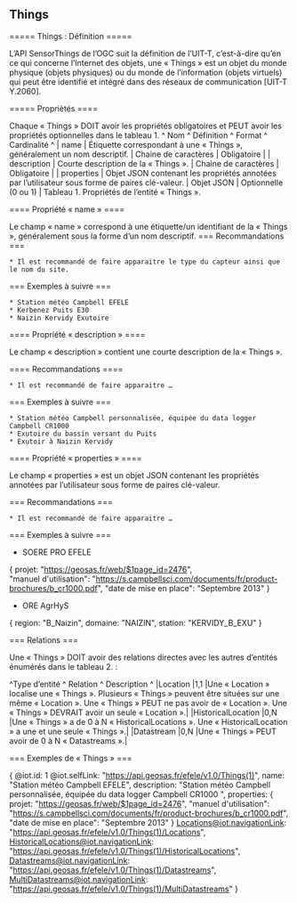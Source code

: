 ## Things

===== Things : Définition  =====

L’API SensorThings de l’OGC suit la définition de l’UIT-T, c’est-à-dire qu’en ce qui concerne l’Internet des objets, une « Things » est un objet du monde physique (objets physiques) ou du monde de l’information (objets virtuels) qui peut être identifié et intégré dans des réseaux de communication [UIT-T Y.2060].

===== Propriètés ====


Chaque « Things » DOIT avoir les propriétés obligatoires et PEUT avoir les propriétés optionnelles dans le tableau 1.
^  Nom         ^  Définition                                                                                      ^  Format               ^  Cardinalité          ^
| name         | Étiquette correspondant à une « Things », généralement un nom descriptif.                        | Chaine de caractères  | Obligatoire           |
| description  | Courte description de la « Things ».                                                             | Chaine de caractères  | Obligatoire           |
| properties   | Objet JSON contenant les propriétés annotées par l’utilisateur sous forme de paires clé-valeur.  | Objet JSON            | Optionnelle (0 ou 1)  |
Tableau 1. Propriétés de l’entité « Things ».

==== Propriété « name » ====


Le champ « name » correspond à une étiquette/un identifiant de la « Things », généralement sous la forme d’un nom descriptif.
=== Recommandations ===

    * Il est recommandé de faire apparaitre le type du capteur ainsi que le nom du site.

=== Exemples à suivre ===

    * Station météo Campbell EFELE
    * Kerbenez Puits E30
    * Naizin Kervidy Exutoire

==== Propriété « description » ====

Le champ « description » contient une courte description de la « Things ».

==== Recommandations ====

    * Il est recommandé de faire apparaitre …

=== Exemples à suivre ===

    * Station météo Campbell personnalisée, équipée du data logger Campbell CR1000
    * Exutoire du bassin versant du Puits
    * Exutoir à Naizin Kervidy

==== Propriété « properties » ====


Le champ « properties » est un objet JSON contenant les propriétés annotées par l’utilisateur sous forme de paires clé-valeur.

=== Recommandations ===

    * Il est recommandé de faire apparaitre …

=== Exemples à suivre ===


  * SOERE PRO EFELE

{ 
  projet: "https://geosas.fr/web/$1page_id=2476",  
  "manuel d'utilisation": "https://s.campbellsci.com/documents/fr/product-brochures/b_cr1000.pdf",
  "date de mise en place": "Septembre 2013" 
}

  * ORE AgrHyS

{ 
  region: "B_Naizin", 
  domaine: "NAIZIN", 
  station: "KERVIDY_B_EXU" 
}

=== Relations ===

Une « Things » DOIT avoir des relations directes avec les autres d’entités énumérés dans le tableau 2. :

^Type d’entité	^ Relation	^ Description ^
|Location	|1,1	|Une « Location » localise une « Things ». Plusieurs « Things » peuvent être situées sur une même « Location ». Une « Things » PEUT ne pas avoir de « Location ». Une « Things » DEVRAIT avoir un seule « Location ».|
|HistoricalLocation	|0,N	|Une « Things » a de 0 à N « HistoricalLocations ». Une « HistoricalLocation » a une et une seule « Things ».|
|Datastream	|0,N	|Une « Things » PEUT avoir de 0 à N « Datastreams ».|

=== Exemples de « Things » ===


{
  @iot.id: 1
  @iot.selfLink: "https://api.geosas.fr/efele/v1.0/Things(1)",
  name: "Station météo Campbell EFELE",
  description: "Station météo Campbell personnalisée, équipée du data logger Campbell CR1000 ",
  properties: { 
       projet: "https://geosas.fr/web/$1page_id=2476", 
       "manuel d'utilisation": "https://s.campbellsci.com/documents/fr/product-brochures/b_cr1000.pdf", 
       "date de mise en place": "Septembre 2013" 
  }
  Locations@iot.navigationLink: "https://api.geosas.fr/efele/v1.0/Things(1)/Locations",
  HistoricalLocations@iot.navigationLink: "https://api.geosas.fr/efele/v1.0/Things(1)/HistoricalLocations",
  Datastreams@iot.navigationLink: "https://api.geosas.fr/efele/v1.0/Things(1)/Datastreams",
  MultiDatastreams@iot.navigationLink: "https://api.geosas.fr/efele/v1.0/Things(1)/MultiDatastreams"
}

